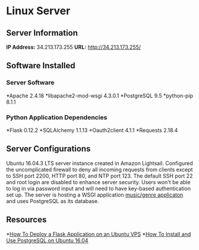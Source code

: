 # Linux Server

## Server Information

**IP Address:** 34.213.173.255
**URL:** http://34.213.173.255/

## Software Installed

### Server Software
*Apache 2.4.18
*libapache2-mod-wsgi 4.3.0.1
*PostgreSQL 9.5
*python-pip 8.1.1

### Python Application Dependencies
*Flask 0.12.2
*SQLAlchemy 1.1.13
*Oauth2client 4.1.1
*Requests 2.18.4

## Server Configurations
Ubuntu 16.04.3 LTS server instance created in Amazon Lightsail. Configured the uncomplicated firewall to deny all incoming requests from clients except to SSH port 2200, HTTP port 80, and NTP port 123. The default SSH port 22 and root login are disabled to enhance server security. Users won't be able to log in via password input and will need to have key-based authentication set up. The server is hosting a WSGI application [music/genre applicaton](http://34.213.173.255/) and uses PostgreSQL as its database.

## Resources
*[How To Deploy a Flask Application on an Ubuntu VPS](https://www.digitalocean.com/community/tutorials/how-to-deploy-a-flask-application-on-an-ubuntu-vps)
*[How To Install and Use PostgreSQL on Ubuntu 16.04](https://www.digitalocean.com/community/tutorials/how-to-install-and-use-postgresql-on-ubuntu-16-04)
